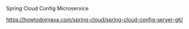 Spring Cloud Config Microservice

https://howtodoinjava.com/spring-cloud/spring-cloud-config-server-git/